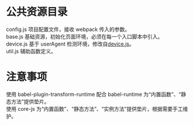 # 公共资源目录

config.js 项目配置文件，接收 webpack 传入的参数。  
base.js 基础资源，初始化页面环境，必须在每一个入口脚本中引入。  
device.js 基于 userAgent 检测环境，修改自[device.js](https://github.com/matthewhudson/device.js)。  
util.js 辅助函数定义。  

# 注意事项

使用 babel-plugin-transform-runtime 配合 babel-runtime 为“内置函数”、“静态方法”提供垫片。  
使用 core-js 为“内置函数”、“静态方法”、“实例方法”提供垫片，根据需要手工维护。  